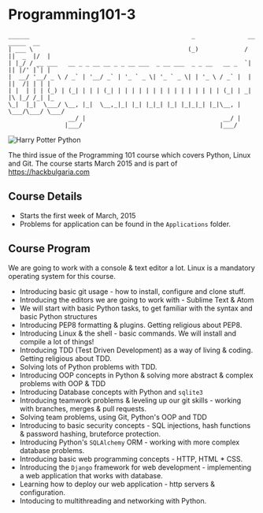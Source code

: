 # Programming101-3

    ______                                              _               __  _____  __  
    | ___ \                                            (_)             /  ||  _  |/  |
    | |_/ / __ ___   __ _ _ __ __ _ _ __ ___  _ __ ___  _ _ __   __ _  `| || |/' |`| |
    |  __/ '__/ _ \ / _` | '__/ _` | '_ ` _ \| '_ ` _ \| | '_ \ / _` |  | ||  /| | | |
    | |  | | | (_) | (_| | | | (_| | | | | | | | | | | | | | | | (_| | _| |\ |_/ /_| |_
    \_|  |_|  \___/ \__, |_|  \__,_|_| |_| |_|_| |_| |_|_|_| |_|\__, | \___/\___/ \___/
                     __/ |                                       __/ |
                    |___/                                       |___/

![Harry Potter Python](http://i.imgur.com/KGrV41o.png "It's cool, isn't it?")

The third issue of the Programming 101 course which covers Python, Linux and Git. The course starts March 2015 and is part of https://hackbulgaria.com

## Course Details

* Starts the first week of March, 2015
* Problems for application can be found in the `Applications` folder.

## Course Program

We are going to work with a console & text editor a lot. Linux is a mandatory operating system for this course.

* Introducing basic git usage - how to install, configure and clone stuff.
* Introducing the editors we are going to work with - Sublime Text & Atom
* We will start with basic Python tasks, to get familiar with the syntax and basic Python structures
* Introducing PEP8 formatting & plugins. Getting religious about PEP8.
* Introducing Linux & the shell - basic commands. We will install and compile a lot of things!
* Introducing TDD (Test Driven Development) as a way of living & coding. Getting religious about TDD.
* Solving lots of Python problems with TDD.
* Introducing OOP concepts in Python & solving more abstract & complex problems with OOP & TDD
* Introducing Database concepts with Python and `sqlite3`
* Introducing teamwork problems & leveling up our git skills - working with branches, merges & pull requests.
* Solving team problems, using Git, Python's OOP and TDD
* Introducing to basic security concepts - SQL injections, hash functions & password hashing, bruteforce protection.
* Introducing Python's `SQLAlchemy` ORM - working with more complex database problems.
* Introducing basic web programming concepts - HTTP, HTML * CSS.
* Introducing the `Django` framework for web development - implementing a web application that works with database.
* Learning how to deploy our web application - http servers & configuration.
* Intoducing to multithreading and networking with Python.
